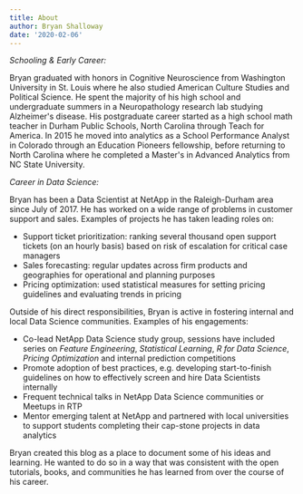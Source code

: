 ```yaml
---
title: About
author: Bryan Shalloway
date: '2020-02-06'
---
```


*Schooling & Early Career:*

Bryan graduated with honors in Cognitive Neuroscience from Washington University in St. Louis where he also studied American Culture Studies and Political Science. He spent the majority of his high school and undergraduate summers in a Neuropathology research lab studying Alzheimer's disease. His postgraduate career started as a high school math teacher in Durham Public Schools, North Carolina through Teach for America. In 2015 he moved into analytics as a School Performance Analyst in Colorado through an Education Pioneers fellowship, before returning to North Carolina where he completed a Master's in Advanced Analytics from NC State University. 

*Career in Data Science:*

Bryan has been a Data Scientist at NetApp in the Raleigh-Durham area since July of 2017. He has worked on a wide range of problems in customer support and sales. Examples of projects he has taken leading roles on:

* Support ticket prioritization: ranking several thousand open support tickets (on an hourly basis) based on risk of escalation for critical case managers
* Sales forecasting: regular updates across firm products and geographies for operational and planning purposes
* Pricing optimization: used statistical measures for setting pricing guidelines and evaluating trends in pricing

Outside of his direct responsibilities, Bryan is active in fostering internal and local Data Science communities. Examples of his engagements:

* Co-lead NetApp Data Science study group, sessions have included series on *Feature Engineering*, *Statistical Learning*, *R for Data Science*, *Pricing Optimization* and internal prediction competitions
* Promote adoption of best practices, e.g. developing start-to-finish guidelines on how to effectively screen and hire Data Scientists internally
* Frequent technical talks in NetApp Data Science communities or Meetups in RTP
* Mentor emerging talent at NetApp and partnered with local universities to support students completing their cap-stone projects in data analytics

Bryan created this blog as a place to document some of his ideas and learning. He wanted to do so in a way that was consistent with the open tutorials, books, and communities he has learned from over the course of his career.
